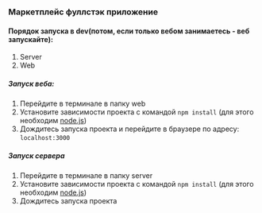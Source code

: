 ### Маркетплейс фуллстэк приложение

#### Порядок запуска в dev(потом, если только вебом занимаетесь - веб запускайте):
1. Server
2. Web

##### Запуск веба:
1. Перейдите в терминале в папку web
2. Установите зависимости проекта с командой `npm install` (для этого необходим [node.js](https://nodejs.org/ru))
3. Дождитесь запуска проекта и перейдите в браузере по адресу: `localhost:3000`

##### Запуск сервера
1. Перейдите в терминале в папку server
2. Установите зависимости проекта с командой `npm install` (для этого необходим [node.js](https://nodejs.org/ru))
3. Дождитесь запуска проекта
